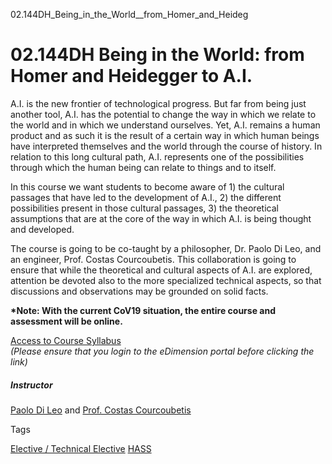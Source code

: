 02.144DH_Being_in_the_World__from_Homer_and_Heideg



02.144DH Being in the World: from Homer and Heidegger to A.I.
=============================================================

A.I. is the new frontier of technological progress. But far from being just another tool, A.I. has the potential to change the way in which we relate to the world and in which we understand ourselves. Yet, A.I. remains a human product and as such it is the result of a certain way in which human beings have interpreted themselves and the world through the course of history. In relation to this long cultural path, A.I. represents one of the possibilities through which the human being can relate to things and to itself.



In this course we want students to become aware of 1) the cultural passages that have led to the development of A.I., 2) the different possibilities present in those cultural passages, 3) the theoretical assumptions that are at the core of the way in which A.I. is being thought and developed.



The course is going to be co-taught by a philosopher, Dr. Paolo Di Leo, and an engineer, Prof. Costas Courcoubetis. This collaboration is going to ensure that while the theoretical and cultural aspects of A.I. are explored, attention be devoted also to the more specialized technical aspects, so that discussions and observations may be grounded on solid facts.



**\*Note: With the current CoV19 situation, the entire course and assessment will be online.**



[Access to Course Syllabus](https://edimension.sutd.edu.sg/bbcswebdav/pid-83627-dt-content-rid-1862989_1/courses/1630-HASS-Main/02.144%20Being%20in%20the%20World.pdf)  
*(Please ensure that you login to the eDimension portal before clicking the link)*



##### **Instructor**



[Paolo Di Leo](/profile/paolo-di-leo/) and [Prof. Costas Courcoubetis](/profile/costas-courcoubetis)

Tags

[Elective / Technical Elective](/education/undergraduate/courses/?course-type=853)
[HASS](/education/undergraduate/courses/?pillar-cluster=56)

